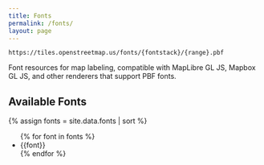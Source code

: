 ```yaml
---
title: Fonts
permalink: /fonts/
layout: page
---
```


```
https://tiles.openstreetmap.us/fonts/{fontstack}/{range}.pbf
```

Font resources for map labeling, compatible with MapLibre GL JS, Mapbox GL JS, and other renderers that support PBF fonts.

## Available Fonts
{% assign fonts = site.data.fonts | sort %}

<ul>
{% for font in fonts %}<li>{{font}}</li>{% endfor %}
</ul>
